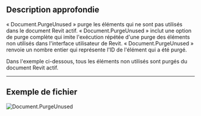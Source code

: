 ## Description approfondie
« Document.PurgeUnused » purge les éléments qui ne sont pas utilisés dans le document Revit actif. « Document.PurgeUnused » inclut une option de purge complète qui imite l'exécution répétée d'une purge des éléments non utilisés dans l'interface utilisateur de Revit. « Document.PurgeUnused » renvoie un nombre entier qui représente l'ID de l'élément qui a été purgé.

Dans l'exemple ci-dessous, tous les éléments non utilisés sont purgés du document Revit actif.
___
## Exemple de fichier

![Document.PurgeUnused](./Revit.Application.Document.PurgeUnused_img.jpg)
